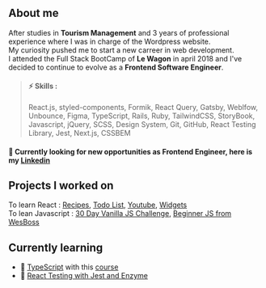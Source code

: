 ## About me 

After studies in **Tourism Management** and 3 years of professional experience where I was in charge of the Wordpress website.<br>
My curiosity pushed me to start a new carreer in web development. <br>
I attended the Full Stack BootCamp of **Le Wagon** in april 2018 and I've decided to continue to evolve as a **Frontend Software Engineer**.


> #### ⚡ Skills :
> 
> React.js, styled-components, Formik, React Query, Gatsby, Weblfow, Unbounce, Figma, TypeScript, Rails, Ruby, TailwindCSS, StoryBook, Javascript, jQuery, SCSS, Design System, Git, GitHub, React Testing Library, Jest, Next.js, CSSBEM

#### 🔭 Currently looking for new opportunities as Frontend Engineer, here is my [Linkedin](https://www.linkedin.com/in/paulinedussart/)


## Projects I worked on
To learn React : 
[Recipes](https://github.com/paulinedussart/react-recipes), 
[Todo List](https://github.com/paulinedussart/react-todolist), 
[Youtube](https://github.com/paulinedussart/react-youtube),
[Widgets](https://github.com/paulinedussart/react-widgets)</br>
To lean Javascript : 
[30 Day Vanilla JS Challenge](https://github.com/paulinedussart/JavaScript30),
[Beginner JS from WesBoss](https://github.com/paulinedussart/javascript-wesbos)


## Currently learning
- 🥋 [TypeScript](https://www.udemy.com/course/understanding-typescript/) with this [course](https://www.udemy.com/course/understanding-typescript/)
- 🏸 [React Testing with Jest and Enzyme](https://www.udemy.com/course/react-testing-with-jest-and-enzyme/)
